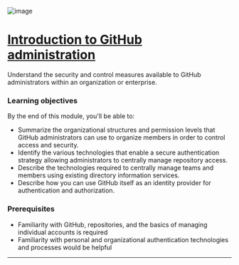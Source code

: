 ![image](https://github.com/AndreCoutinhom/github_administration_study_path/assets/91290799/cd35fbae-15aa-4d34-b312-696e347a9d7e)


# [Introduction to GitHub administration](https://learn.microsoft.com/en-us/training/modules/github-introduction-administration/?ns-enrollment-type=Collection&ns-enrollment-id=mom7u1gzjdxw03)

Understand the security and control measures available to GitHub administrators within an organization or enterprise.

### Learning objectives

By the end of this module, you'll be able to:

* Summarize the organizational structures and permission levels that GitHub administrators can use to organize members in order to control access and security.
* Identify the various technologies that enable a secure authentication strategy allowing administrators to centrally manage repository access.
* Describe the technologies required to centrally manage teams and members using existing directory information services.
* Describe how you can use GitHub itself as an identity provider for authentication and authorization.

### Prerequisites

* Familiarity with GitHub, repositories, and the basics of managing individual accounts is required
* Familiarity with personal and organizational authentication technologies and processes would be helpful

---
